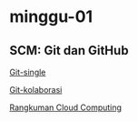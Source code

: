 # minggu-01
## SCM: Git dan GitHub

[Git-single](git-single.md)

[Git-kolaborasi](git-kolaborasi.md)

[Rangkuman Cloud Computing](rangkuman-cloud-computing.md)
